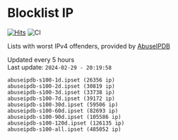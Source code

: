 # Blocklist IP

[![Hits](https://hits.seeyoufarm.com/api/count/incr/badge.svg?url=https%3A%2F%2Fgithub.com%2Fborestad%2Fblocklist-ip%2F&count_bg=%2379C83D&title_bg=%23555555&icon=&icon_color=%23E7E7E7&title=hits&edge_flat=false)](https://hits.seeyoufarm.com)  ![CI](https://img.shields.io/github/workflow/status/borestad/blocklist-ip/CI?style=flat-square)

Lists with worst IPv4 offenders, provided by [AbuseIPDB](https://www.abuseipdb.com/)

<!-- FOOTER-PLACEHOLDER -->
Updated every 5 hours<br>
Last update: `2024-02-29 - 20:19:58`
```
abuseipdb-s100-1d.ipset (26356 ip)
abuseipdb-s100-2d.ipset (30819 ip)
abuseipdb-s100-3d.ipset (33738 ip)
abuseipdb-s100-7d.ipset (39172 ip)
abuseipdb-s100-30d.ipset (59506 ip)
abuseipdb-s100-60d.ipset (82693 ip)
abuseipdb-s100-90d.ipset (105586 ip)
abuseipdb-s100-120d.ipset (126135 ip)
abuseipdb-s100-all.ipset (485052 ip)
```
